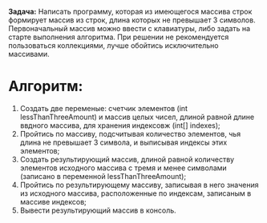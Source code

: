 **Задача:** Написать программу, которая из имеющегося массива строк формирует массив из строк, длина которых не превышает 3 символов. Первоначальный массив можно ввести с клавиатуры, либо задать на старте выполнения алгоритма. При решении не рекомендуется пользоваться коллекциями, лучше обойтись исключительно массивами.

# Алгоритм:
1) Создать две переменые: счетчик элементов (int lessThanThreeAmount) и массив целых чисел, длиной равной длине ввдного массива, для хранения индексовж (int[] indexes);
2) Пройтись по массиву, подсчитывая количество элементов, чья длина не превышает 3 символа, и выписывая индексы этих элементов;
3) Создать результирующий массив, длиной равной количеству элементов исходного массива с тремя и менее символами (записано в переменной lessThanThreeAmount);
4) Пройтись по результирующему массиву, записывая в него значения из исходного массива, расположенные по индексам, записаным в массиве индексов;
5) Вывести результирующий массив в консоль.